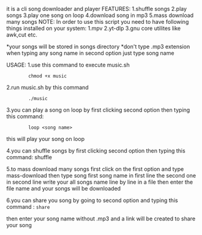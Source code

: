 it is a cli song downloader and player
FEATURES:
            1.shuffle songs
            2.play songs
            3.play one song on loop
            4.download song in mp3 
            5.mass download many songs
NOTE:
In order to use this script you need to have following things installed on your system: 
1.mpv
2.yt-dlp
3.gnu core utilites like awk,cut etc.

*your songs will be stored in songs directory
*don't type .mp3 extension when typing any song name in second option just type song name 

USAGE:
1.use this command to execute music.sh

            chmod +x music

2.run music.sh by this command
         
            ./music
          

3.you can play a song on loop by first clicking second option then typing this command: 

            loop <song name> 
            
  this will play your song on loop
 
4.you can shuffle songs by first clicking second option then typing this command:
            shuffle

5.to mass download many songs first click on the first option and type mass-download then type song first song name in first line the second one in second line write your all songs name line by line in a file then enter the file name and your songs will be downloaded

6.you can share you song by going to second option and typing this command :
            ```share```
            
 then enter your song name without .mp3 and a link will be created to share your song
